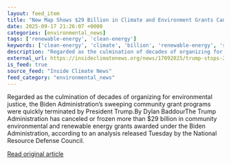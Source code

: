 ```yaml
---
layout: feed_item
title: "New Map Shows $29 Billion in Climate and Environment Grants Canceled or Frozen by Trump"
date: 2025-09-17 21:26:07 +0000
categories: [environmental_news]
tags: ['renewable-energy', 'clean-energy']
keywords: ['clean-energy', 'climate', 'billion', 'renewable-energy', 'shows']
description: "Regarded as the culmination of decades of organizing for environmental justice, the Biden Administration’s sweeping community grant programs were quickly ter..."
external_url: https://insideclimatenews.org/news/17092025/trump-stops-29-billion-in-grants-for-environment-climate-renewable-energy/
is_feed: true
source_feed: "Inside Climate News"
feed_category: "environmental_news"
---
```


Regarded as the culmination of decades of organizing for environmental justice, the Biden Administration’s sweeping community grant programs were quickly terminated by President Trump.By Dylan BaddourThe Trump Administration has canceled or frozen more than $29 billion in community environmental and renewable energy grants awarded under the Biden Administration, according to an analysis released Tuesday by the National Resource Defense Council.&nbsp;

[Read original article](https://insideclimatenews.org/news/17092025/trump-stops-29-billion-in-grants-for-environment-climate-renewable-energy/)
